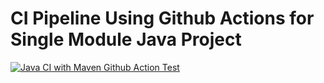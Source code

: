 # CI Pipeline Using Github Actions for Single Module Java Project

[![Java CI with Maven Github Action Test](https://github.com/AjayDhami/ci-pipeline-github-actions-java-single-module/actions/workflows/maven.yml/badge.svg)](https://github.com/AjayDhami/ci-pipeline-github-actions-java-single-module/actions/workflows/maven.yml)
